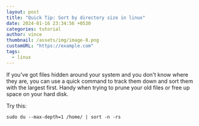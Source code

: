 ```yaml
---
layout: post
title: "Quick Tip: Sort by directory size in linux"
date: 2024-01-16 23:34:56 +0530
categories: tutorial
author: vince
thumbnail: /assets/img/image-8.png
customURL: "https://example.com"
tags:
  - linux
---
```


If you've got files hidden around your system and you don't know where they are, you can use a quick command to track them down and sort them with the largest first. Handy when trying to prune your old files or free up space on your hard disk.

Try this:

```
sudo du --max-depth=1 /home/ | sort -n -rs
```
